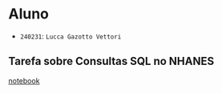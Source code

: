 # Aluno
* `240231`: `Lucca Gazotto Vettori`

## Tarefa sobre Consultas SQL no NHANES

[notebook](https://github.com/lugavt/MC536-2021.2/blob/main/lab04/notebook/lab04-sql-advanced.ipynb][notebook)

